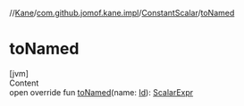 //[Kane](../../index.md)/[com.github.jomof.kane.impl](../index.md)/[ConstantScalar](index.md)/[toNamed](to-named.md)



# toNamed  
[jvm]  
Content  
open override fun [toNamed](to-named.md)(name: [Id](../index.md#%5Bcom.github.jomof.kane.impl%2FId%2F%2F%2FPointingToDeclaration%2F%5D%2FClasslikes%2F-972340876)): [ScalarExpr](../../com.github.jomof.kane/-scalar-expr/index.md)  




